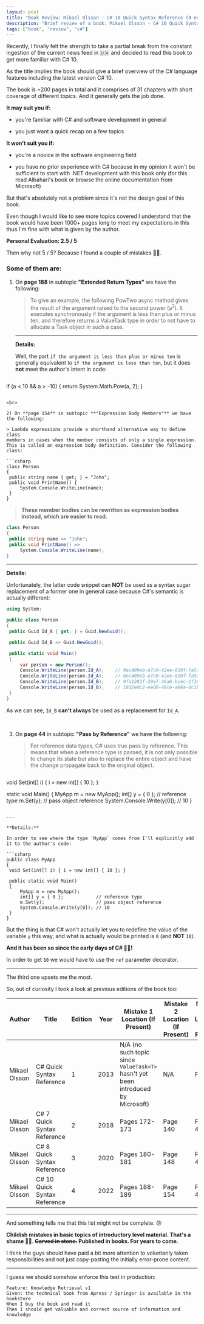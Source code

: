 ```yaml
---
layout: post
title: "Book Review: Mikael Olsson - C# 10 Quick Syntax Reference (4 ed)[2022]"
description: "Brief review of a book: Mikael Olsson - C# 10 Quick Syntax Reference (4 ed)[2022]"
tags: ["book", "review", "c#"]
---
```


Recently, I finally felt the strength to take a partial break from the constant ingestion of the current news feed in :ukraine: and decided to read this book to get more familiar with C# 10.

As the title implies the book should give a brief overview of the C# language features including the latest version C# 10.

The book is ~200 pages in total and it comprises of 31 chapters with short coverage of different topics. And it generally gets the job done.

**It may suit you if:**

- you're familiar with C# and software development in general

- you just want a quick recap on a few topics

**It won't suit you if:**

- you're a novice in the software engineering field

- you have no prior experience with C# because in my opinion it won't be sufficient to start with .NET development with this book only (for this read Albahari's book or browse the online documentation from Microsoft)

But that's absolutely not a problem since it's not the design goal of this book.

Even though I would like to see more topics covered I understand that the book would have been 1000+ pages long to meet my expectations in this thus I'm fine with what is given by the author.

**Personal Evaluation: 2.5 / 5**

Then why not 5 / 5? Because I found a couple of mistakes :man_facepalming:.

### Some of them are:

1) On **page 188** in subtopic **"Extended Return Types"** we have the following:

   > To give an example, the following PowTwo async method gives
the result of the argument raised to the second power (a<sup>2</sup>). It executes
synchronously if the argument is less than plus or minus ten, and therefore
returns a ValueTask<double> type in order to not have to allocate a Task
object in such a case. 

   ---

   **Details:**

   Well, the part `if the argument is less than plus or minus ten` is generally equivalent to `if the argument is less than ten`, but it does **not** meet the author's intent in code:

   ```csharp
if (a < 10 && a > -10) {
    return System.Math.Pow(a, 2);
}
   ```

<br>

2) On **page 154** in subtopic **"Expression Body Members"** we have the following:

   > Lambda expressions provide a shorthand alternative way to define class
members in cases when the member consists of only a single expression.
This is called an expression body definition. Consider the following class:

   ```csharp
class Person
{
    public string name { get; } = "John";
    public void PrintName() {
        System.Console.WriteLine(name);
    }
}
   ```

   > **These member bodies can be rewritten as expression bodies instead,
which are easier to read.**

   ```csharp
class Person
{
    public string name => "John";
    public void PrintName() =>
        System.Console.WriteLine(name);
}
   ```

   ---

   **Details:**

   Unfortunately, the latter code snippet can **NOT** be used as a syntax sugar replacement of a former one in general case because C#'s semantic is actually different:

   ```csharp
using System;
   
public class Person
{
    public Guid Id_A { get; } = Guid.NewGuid();

    public Guid Id_B => Guid.NewGuid();

    public static void Main()
    {
        var person = new Person();
        Console.WriteLine(person.Id_A);    // 0ec409eb-e7c0-42ee-810f-fa5d00b9e033
        Console.WriteLine(person.Id_A);    // 0ec409eb-e7c0-42ee-810f-fa5d00b9e033
        Console.WriteLine(person.Id_B);    // 9fa1282f-29e7-46a6-bcec-1f1625fd9056
        Console.WriteLine(person.Id_B);    // 18d2e0c2-ee06-49ce-a64a-0c1ba0837f0c
    }
}
   ```

   As we can see, `Id_B` **can't always** be used as a replacement for `Id_A`.

<br>

3) On **page 44** in subtopic **"Pass by Reference"** we have the following:

   > For reference data types, C# uses true pass by reference. This means that
when a reference type is passed, it is not only possible to change its state
but also to replace the entire object and have the change propagate back to
the original object.

   ```csharp
void Set(int[] i) { i = new int[] { 10 }; }

static void Main()
{
    MyApp m = new MyApp();
    int[] y = { 0 };            // reference type
    m.Set(y);                   // pass object reference
    System.Console.Write(y[0]); // 10
}
   ```

   ---

   **Details:**

   In order to see where the type `MyApp` comes from I'll explicitly add it to the author's code:

   ```csharp
public class MyApp
{
    void Set(int[] i) { i = new int[] { 10 }; }

    public static void Main()
    {
        MyApp m = new MyApp();
        int[] y = { 0 };            // reference type
        m.Set(y);                   // pass object reference
        System.Console.Write(y[0]); // 10
    }
}
   ```
 
   But the thing is that C# won't actually let you to redefine the value of the variable `y` this way, and what is actually would be printed is `0` (and **NOT** `10`). 
   
   **And it has been so since the early days of C# :man_shrugging:!**
   
   In order to get `10` we would have to use the `ref` parameter decorator.
  
---

The third one upsets me the most.

So, out of curiosity I took a look at previous editions of the book too:

Author | Title | Edition | Year | Mistake 1 Location (If Present) | Mistake 2 Location (If Present) | Mistake 3 Location (If Present) | Book Technical Reviewer
--- | --- | --- | --- | --- | --- | --- | ---
Mikael Olsson | C# Quick Syntax Reference | 1 | 2013 | N/A (no such topic since `ValueTask<T>` hasn't yet been introduced by Microsoft) | N/A | Page 27 | Michael Thomas
Mikael Olsson | C# 7 Quick Syntax Reference | 2 | 2018 | Pages 172-173 | Page 140 | Pages 43-44 | Michael Thomas
Mikael Olsson | C# 8 Quick Syntax Reference | 3 | 2020 | Pages 180-181 | Page 148 | Pages 43-44 | Michael Thomas
Mikael Olsson | C# 10 Quick Syntax Reference | 4 | 2022 | Pages 188-189 | Page 154 | Pages 43-44 | Doug Holland

---

And something tells me that this list might not be complete. :worried:

**Childish mistakes in basic topics of introductory level material. That's a shame :man_facepalming:. ~~Carved in stone.~~ Published in books. For years to come.**

I think the guys should have paid a bit more attention to voluntarily taken responsibilities and not just copy-pasting the initially error-prone content.

---

I guess we should somehow enforce this test in production:

```gherkin
Feature: Knowledge Retrieval v1
Given: the technical book from Apress / Springer is available in the bookstore
When I buy the book and read it
Then I should get valuable and correct source of information and knowledge
```
